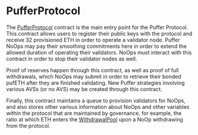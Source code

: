# PufferProtocol

The [PufferProtocol](../src/PufferProtocol.sol) contract is the main entry point for the Puffer Protocol. This contract allows users to register their public keys with the protocol and receive 32 provisioned ETH in order to operate a validator node. Puffer NoOps may pay their smoothing commitments here in order to extend the allowed duration of operating their validators. NoOps must interact with this contract in order to stop their validator nodes as well.

Proof of reserves happen through this contract, as well as proof of full withdrawals, which NoOps may submit in order to retrieve their bonded pufETH after they are finished validating. New Puffer strategies involving various AVSs (or no AVS) may be created through this contract.

Finally, this contract maintains a queue to provision validators for NoOps, and also stores other various information about NoOps and other variables within the protocol that are maintained by governance, for example, the ratio at which ETH enters the [WithdrawalPool](./WithdrawalPool.md) upon a NoOp withdrawing from the protocol.